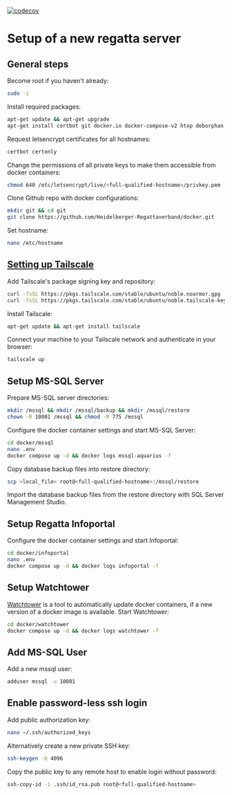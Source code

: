 [![codecov](https://codecov.io/gh/Heidelberger-Regattaverband/regatta-infopoint/graph/badge.svg?token=NBQESMP9HW)](https://codecov.io/gh/Heidelberger-Regattaverband/regatta-infopoint)

# Setup of a new regatta server

## General steps
Become root if you haven't already:
```bash
sudo -i
```

Install required packages:
```bash
apt-get update && apt-get upgrade
apt-get install certbot git docker.io docker-compose-v2 htop deborphan sshpass
```

Request letsencrypt certificates for all hostnames:
```bash
certbot certonly
```

Change the permissions of all private keys to make them accessible from docker containers:
```bash
chmod 640 /etc/letsencrypt/live/<full-qualified-hostname>/privkey.pem
```

Clone Github repo with docker configurations:
```bash
mkdir git && cd git
git clone https://github.com/Heidelberger-Regattaverband/docker.git
```

Set hostname:
```bash
nano /etc/hostname
```

## [Setting up Tailscale](https://tailscale.com/kb/1476/install-ubuntu-2404)
Add Tailscale's package signing key and repository:
```bash
curl -fsSL https://pkgs.tailscale.com/stable/ubuntu/noble.noarmor.gpg | sudo tee /usr/share/keyrings/tailscale-archive-keyring.gpg >/dev/null
curl -fsSL https://pkgs.tailscale.com/stable/ubuntu/noble.tailscale-keyring.list | sudo tee /etc/apt/sources.list.d/tailscale.list
```
Install Tailscale:
```bash
apt-get update && apt-get install tailscale
```
Connect your machine to your Tailscale network and authenticate in your browser:
```bash
tailscale up
```

## Setup MS-SQL Server
Prepare MS-SQL server directories:
```bash
mkdir /mssql && mkdir /mssql/backup && mkdir /mssql/restore
chown -R 10001 /mssql && chmod -R 775 /mssql
```

Configure the docker container settings and start MS-SQL Server:
```bash
cd docker/mssql
nano .env
docker compose up -d && docker logs mssql-aquarius -f
```

Copy database backup files into restore directory:
```bash
scp <local_file> root@<full-qualified-hostname>:/mssql/restore
```
Import the database backup files from the restore directory with SQL Server Management Studio.

## Setup Regatta Infoportal
Configure the docker container settings and start Infoportal:
```bash
cd docker/infoportal
nano .env
docker compose up -d && docker logs infoportal -f
```

## Setup Watchtower
[Watchtower](https://hub.docker.com/r/containrrr/watchtower) is a tool to automatically update docker containers, if a new version of a docker image is available.
Start Watchtower:
```bash
cd docker/watchtower
docker compose up -d && docker logs watchtower -f
```

## Add MS-SQL User
Add a new mssql user:
```bash
adduser mssql -u 10001
```

## Enable password-less ssh login
Add public authorization key:
```bash
nano ~/.ssh/authorized_keys
```

Alternatively create a new private SSH key:
```bash
ssh-keygen -b 4096
```

Copy the public key to any remote host to enable login without password:
```bash
ssh-copy-id -i .ssh/id_rsa.pub root@<full-qualified-hostname>
```
